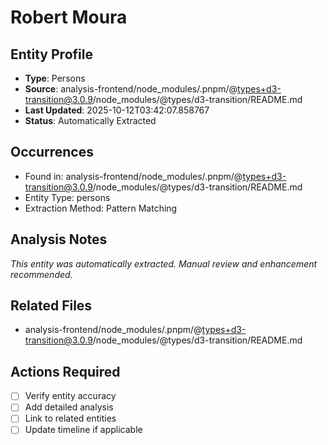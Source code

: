 # Robert Moura

## Entity Profile
- **Type**: Persons
- **Source**: analysis-frontend/node_modules/.pnpm/@types+d3-transition@3.0.9/node_modules/@types/d3-transition/README.md
- **Last Updated**: 2025-10-12T03:42:07.858767
- **Status**: Automatically Extracted

## Occurrences
- Found in: analysis-frontend/node_modules/.pnpm/@types+d3-transition@3.0.9/node_modules/@types/d3-transition/README.md
- Entity Type: persons
- Extraction Method: Pattern Matching

## Analysis Notes
*This entity was automatically extracted. Manual review and enhancement recommended.*

## Related Files
- analysis-frontend/node_modules/.pnpm/@types+d3-transition@3.0.9/node_modules/@types/d3-transition/README.md

## Actions Required
- [ ] Verify entity accuracy
- [ ] Add detailed analysis
- [ ] Link to related entities
- [ ] Update timeline if applicable
